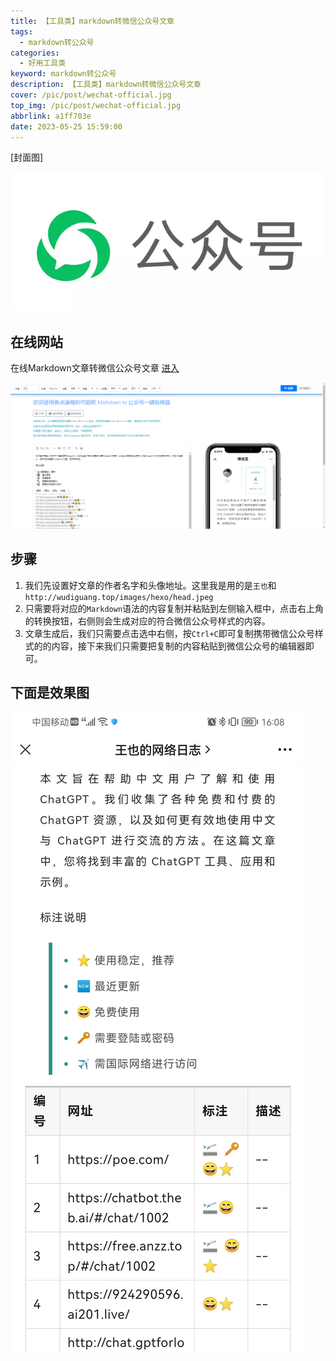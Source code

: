 ```yaml
---
title: 【工具类】markdown转微信公众号文章
tags:
  - markdown转公众号
categories:
  - 好用工具类
keyword: markdown转公众号
description: 【工具类】markdown转微信公众号文章
cover: /pic/post/wechat-official.jpg
top_img: /pic/post/wechat-official.jpg
abbrlink: a1ff703e
date: 2023-05-25 15:59:00
---
```


[封面图]

![封面图](../pic/post/wechat-official.jpg)

## 在线网站
在线Markdown文章转微信公众号文章 [进入](https://knb.im/mp/)

![](../pic/post/markdown-wechat-editor.png)

## 步骤

1. 我们先设置好文章的作者名字和头像地址。这里我是用的是`王也`和`http://wudiguang.top/images/hexo/head.jpeg`
2. 只需要将对应的`Markdown`语法的内容复制并粘贴到左侧输入框中，点击右上角的转换按钮，右侧则会生成对应的符合微信公众号样式的内容。
3. 文章生成后，我们只需要点击选中右侧，按`Ctrl+C`即可复制携带微信公众号样式的的内容，接下来我们只需要把复制的内容粘贴到微信公众号的编辑器即可。


## 下面是效果图
![](../pic/post/wechat-editor-result.jpg)